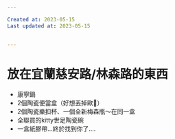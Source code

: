```yaml
---

Created at: 2023-05-15
Last updated at: 2023-05-15


---
```


# 放在宜蘭慈安路/林森路的東西


* 康寧鍋
* 2個陶瓷便當盒（好想丟掉歐🤣）
* 2個陶瓷樂扣杯、一個全新梅森瓶～在同一盒
* 全聯買的kitty世足陶瓷碗
* 一盒紙膠帶…終於找到你了….

